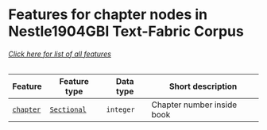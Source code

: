 # Features for chapter nodes in Nestle1904GBI Text-Fabric Corpus
###### [Click here for list of all features](home.md#readme)

Feature | Feature type | Data type | Short description
--- | --- | --- | ---
[`chapter`](chapter.md#readme) | [`Sectional`](home.md#Sectional-features) | `integer` | Chapter number inside book
